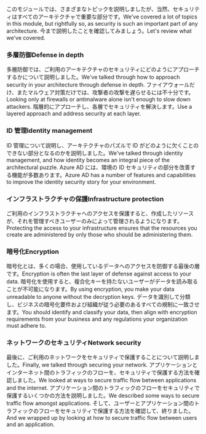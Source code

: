 <span data-ttu-id="35f65-101">このモジュールでは、さまざまなトピックを説明しましたが、当然、セキュリティはすべてのアーキテクチャで重要な部分です。</span><span class="sxs-lookup"><span data-stu-id="35f65-101">We've covered a lot of topics in this module, but rightfully so, as security is such an important part of any architecture.</span></span> <span data-ttu-id="35f65-102">今まで説明したことを確認してみましょう。</span><span class="sxs-lookup"><span data-stu-id="35f65-102">Let's review what we've covered.</span></span>

### <a name="defense-in-depth"></a><span data-ttu-id="35f65-103">多層防御</span><span class="sxs-lookup"><span data-stu-id="35f65-103">Defense in depth</span></span>

<span data-ttu-id="35f65-104">多層防御では、ご利用のアーキテクチャのセキュリティにどのようにアプローチするかについて説明しました。</span><span class="sxs-lookup"><span data-stu-id="35f65-104">We've talked through how to approach security in your architecture through defense in depth.</span></span> <span data-ttu-id="35f65-105">ファイアウォールだけ、またマルウェア対策だけでは、攻撃者の攻撃を遅らせるには不十分です。</span><span class="sxs-lookup"><span data-stu-id="35f65-105">Looking only at firewalls or antimalware alone isn't enough to slow down attackers.</span></span> <span data-ttu-id="35f65-106">階層的にアプローチし、各層でセキュリティを解決します。</span><span class="sxs-lookup"><span data-stu-id="35f65-106">Use a layered approach and address security at each layer.</span></span>

### <a name="identity-management"></a><span data-ttu-id="35f65-107">ID 管理</span><span class="sxs-lookup"><span data-stu-id="35f65-107">Identity management</span></span>

<span data-ttu-id="35f65-108">ID 管理について説明し、アーキテクチャのパズルで ID がどのように欠くことのできない部分となるのかを説明しました。</span><span class="sxs-lookup"><span data-stu-id="35f65-108">We've talked through identity management, and how identity becomes an integral piece of the architectural puzzle.</span></span> <span data-ttu-id="35f65-109">Azure AD には、環境の ID セキュリティの部分を改善する機能が多数あります。</span><span class="sxs-lookup"><span data-stu-id="35f65-109">Azure AD has a number of features and capabilities to improve the identity security story for your environment.</span></span>

### <a name="infrastructure-protection"></a><span data-ttu-id="35f65-110">インフラストラクチャの保護</span><span class="sxs-lookup"><span data-stu-id="35f65-110">Infrastructure protection</span></span>

<span data-ttu-id="35f65-111">ご利用のインフラストラクチャへのアクセスを保護すると、作成したリソースが、それを管理すべきユーザーのみによって管理されるようになります。</span><span class="sxs-lookup"><span data-stu-id="35f65-111">Protecting the access to your infrastructure ensures that the resources you create are administered by only those who should be administering them.</span></span>

### <a name="encryption"></a><span data-ttu-id="35f65-112">暗号化</span><span class="sxs-lookup"><span data-stu-id="35f65-112">Encryption</span></span>

<span data-ttu-id="35f65-113">暗号化とは、多くの場合、使用しているデータへのアクセスを防御する最後の層です。</span><span class="sxs-lookup"><span data-stu-id="35f65-113">Encryption is often the last layer of defense against access to your data.</span></span> <span data-ttu-id="35f65-114">暗号化を使用すると、複合化キーを持たないユーザーがデータを読み取ることが不可能になります。</span><span class="sxs-lookup"><span data-stu-id="35f65-114">By using encryption, you make your data unreadable to anyone without the decryption keys.</span></span> <span data-ttu-id="35f65-115">データを識別して分類し、ビジネスの暗号化要件および組織が従う必要のあるすべての規制に一致させます。</span><span class="sxs-lookup"><span data-stu-id="35f65-115">You should identify and classify your data, then align with encryption requirements from your business and any regulations your organization must adhere to.</span></span>

### <a name="network-security"></a><span data-ttu-id="35f65-116">ネットワークのセキュリティ</span><span class="sxs-lookup"><span data-stu-id="35f65-116">Network security</span></span>

<span data-ttu-id="35f65-117">最後に、ご利用のネットワークをセキュリティで保護することについて説明しました。</span><span class="sxs-lookup"><span data-stu-id="35f65-117">Finally, we talked through securing your network.</span></span> <span data-ttu-id="35f65-118">アプリケーションとインターネット間のトラフィックのフローを、セキュリティで保護する方法を確認しました。</span><span class="sxs-lookup"><span data-stu-id="35f65-118">We looked at ways to secure traffic flow between applications and the internet.</span></span> <span data-ttu-id="35f65-119">アプリケーション間のトラフィックのフローをセキュリティで保護するいくつかの方法を説明しました。</span><span class="sxs-lookup"><span data-stu-id="35f65-119">We described some ways to secure traffic flow amongst applications.</span></span> <span data-ttu-id="35f65-120">そして、ユーザーとアプリケーション間のトラフィックのフローをセキュリティで保護する方法を確認して、終りました。</span><span class="sxs-lookup"><span data-stu-id="35f65-120">And we wrapped up by looking at how to secure traffic flow between users and an application.</span></span>
